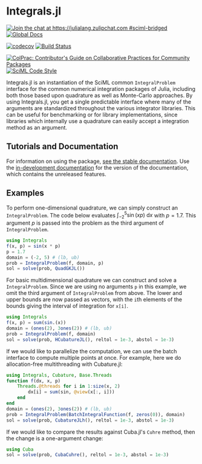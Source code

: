 # Integrals.jl

[![Join the chat at https://julialang.zulipchat.com #sciml-bridged](https://img.shields.io/static/v1?label=Zulip&message=chat&color=9558b2&labelColor=389826)](https://julialang.zulipchat.com/#narrow/stream/279055-sciml-bridged)
[![Global Docs](https://img.shields.io/badge/docs-SciML-blue.svg)](https://docs.sciml.ai/Integrals/stable/)

[![codecov](https://codecov.io/gh/SciML/Integrals.jl/branch/master/graph/badge.svg)](https://app.codecov.io/gh/SciML/Integrals.jl)
[![Build Status](https://github.com/SciML/Integrals.jl/workflows/CI/badge.svg)](https://github.com/SciML/Integrals.jl/actions?query=workflow%3ACI)

[![ColPrac: Contributor's Guide on Collaborative Practices for Community Packages](https://img.shields.io/badge/ColPrac-Contributor%27s%20Guide-blueviolet)](https://github.com/SciML/ColPrac)
[![SciML Code Style](https://img.shields.io/static/v1?label=code%20style&message=SciML&color=9558b2&labelColor=389826)](https://github.com/SciML/SciMLStyle)

Integrals.jl is an instantiation of the SciML common `IntegralProblem`
interface for the common numerical integration packages of Julia, including
both those based upon quadrature as well as Monte-Carlo approaches. By using
Integrals.jl, you get a single predictable interface where many of the
arguments are standardized throughout the various integrator libraries. This
can be useful for benchmarking or for library implementations, since libraries
which internally use a quadrature can easily accept a integration method as an
argument.

## Tutorials and Documentation

For information on using the package,
[see the stable documentation](https://docs.sciml.ai/Integrals/stable/). Use the
[in-development documentation](https://docs.sciml.ai/Integrals/dev/) for the version of
the documentation, which contains the unreleased features.

## Examples

To perform one-dimensional quadrature, we can simply construct an `IntegralProblem`. The code below evaluates $\int_{-2}^5 \sin(xp)~\mathrm{d}x$ with $p = 1.7$. This argument $p$ is passed
into the problem as the third argument of `IntegralProblem`.

```julia
using Integrals
f(x, p) = sin(x * p)
p = 1.7
domain = (-2, 5) # (lb, ub)
prob = IntegralProblem(f, domain, p)
sol = solve(prob, QuadGKJL())
```

For basic multidimensional quadrature we can construct and solve a `IntegralProblem`. Since we are using no arguments `p` in this example, we omit the third argument of `IntegralProblem`
from above. The lower and upper bounds are now passed as vectors, with the `i`th elements of
the bounds giving the interval of integration for `x[i]`.

```julia
using Integrals
f(x, p) = sum(sin.(x))
domain = (ones(2), 3ones(2)) # (lb, ub)
prob = IntegralProblem(f, domain)
sol = solve(prob, HCubatureJL(), reltol = 1e-3, abstol = 1e-3)
```

If we would like to parallelize the computation, we can use the batch interface
to compute multiple points at once. For example, here we do allocation-free
multithreading with Cubature.jl:

```julia
using Integrals, Cubature, Base.Threads
function f(dx, x, p)
    Threads.@threads for i in 1:size(x, 2)
        dx[i] = sum(sin, @view(x[:, i]))
    end
end
domain = (ones(2), 3ones(2)) # (lb, ub)
prob = IntegralProblem(BatchIntegralFunction(f, zeros(0)), domain)
sol = solve(prob, CubatureJLh(), reltol = 1e-3, abstol = 1e-3)
```

If we would like to compare the results against Cuba.jl's `Cuhre` method, then
the change is a one-argument change:

```julia
using Cuba
sol = solve(prob, CubaCuhre(), reltol = 1e-3, abstol = 1e-3)
```

